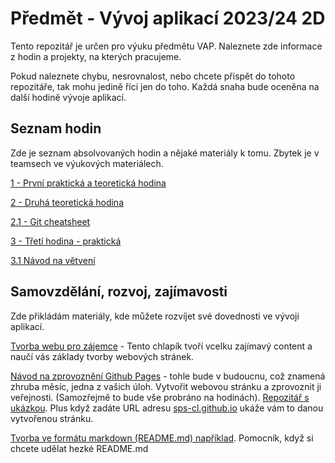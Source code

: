 # Předmět - Vývoj aplikací 2023/24 2D
Tento repozitář je určen pro výuku předmětu VAP. Naleznete zde informace z hodin a projekty, na kterých pracujeme.

Pokud naleznete chybu, nesrovnalost, nebo chcete přispět do tohoto repozitáře, tak mohu jedině říci jen do toho. Každá snaha bude oceněna na další hodině vývoje aplikací.

## Seznam hodin
Zde je seznam absolvovaných hodin a nějaké materiály k tomu. Zbytek je v teamsech ve výukových materiálech.

[1 - První praktická a teoretická hodina](01_lesson/README.md)

[2 - Druhá teoretická hodina](02_lesson/README.md)

[2.1 - Git cheatsheet](02_lesson/GIT_CHEATSHEET.MD)

[3 - Třetí hodina - praktická](03_lesson/README.md)

[3.1 Návod na větvení](03_lesson/GIT_BRANCHING.md)



## Samovzdělání, rozvoj, zajímavosti
Zde přikládám materiály, kde můžete rozvíjet své dovednosti ve vývoji aplikací. 

[Tvorba webu pro zájemce](https://www.youtube.com/watch?v=D-h8L5hgW-w&ab_channel=DesignCourse) - Tento chlapík tvoří vcelku zajímavý content a naučí vás základy tvorby webových stránek.

[Návod na zprovoznění Github Pages](https://docs.github.com/en/pages/quickstart) - tohle bude v budoucnu, což znamená zhruba měsíc, jedna z vašich úloh. Vytvořit webovou stránku a zprovoznit ji veřejnosti. (Samozřejmě to bude vše probráno na hodinách). [Repozitář s ukázkou](https://github.com/sps-cl/sps-cl.github.io). Plus když zadáte URL adresu 
[sps-cl.github.io](https://sps-cl.github.io) ukáže vám to danou vytvořenou stránku.

[Tvorba ve formátu markdown (README.md) například](https://github.com/adam-p/markdown-here/wiki/Markdown-Cheatsheet). Pomocník, když si chcete udělat hezké README.md
